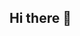 ## Hi there 👋

<!--
**ojieunyango/ojieunyango** is a ✨ _special_ ✨ repository because its `README.md` (this file) appears on your GitHub profile.

Here are some ideas to get you started:
 Tech Stack 
  Development Environment
  [![My Skills](https://skillicons.dev/icons?i=vscode,pycharm)](https://skillicons.dev)
  <img src="https://www.google.com/url?sa=i&url=https%3A%2F%2Fen.m.wikipedia.org%2Fwiki%2FFile%3AIntelliJ_IDEA_Icon.svg&psig=AOvVaw2Iu-52oVkIPAfzP8ilWQV3&ust=1751438955233000&source=images&cd=vfe&opi=89978449&ved=0CBEQjRxqFwoTCOCK4_SIm44DFQAAAAAdAAAAABAE">

   Language
   [![My Skills](https://skillicons.dev/icons?i=java)](https://skillicons.dev)

   Web Front-End
   [![My Skills](https://skillicons.dev/icons?i=react,js,ts,css,html)](https://skillicons.dev)
  +
  Web Back-End
<img src ="https://www.google.com/url?sa=i&url=https%3A%2F%2Fblog.ippon.tech%2Fboost-the-performance-of-your-spring-data-jpa-application&psig=AOvVaw3C3L08seYY47Kwzerx32DV&ust=1751441113177000&source=images&cd=vfe&opi=89978449&ved=0CBQQjRxqFwoTCOCd8fGQm44DFQAAAAAdAAAAABAE">

   DataBase
[![My Skills](https://skillicons.dev/icons?i=mysql)](https://skillicons.dev)
<img src="https://www.google.com/url?sa=i&url=https%3A%2F%2Fmariadb.com%2Fabout-us%2Flogos%2F&psig=AOvVaw2l4QySYNS5Hb_DdzS2cYh5&ust=1751441250586000&source=images&cd=vfe&opi=89978449&ved=0CBQQjRxqFwoTCJDmnZ-Rm44DFQAAAAAdAAAAABAE">
    etc
    [![My Skills](https://skillicons.dev/icons?i=github,notion)](https://skillicons.dev)

- 🔭 I’m currently working on ...
- 🌱 I’m currently learning ...
- 👯 I’m looking to collaborate on ...
- 🤔 I’m looking for help with ...
- 💬 Ask me about ...
- 📫 How to reach me: ...
- 😄 Pronouns: ...
- ⚡ Fun fact: ...
-->
